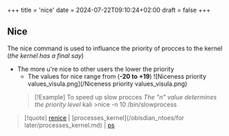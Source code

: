 +++
title = 'nice'
date = 2024-07-22T09:10:24+02:00
draft = false
+++

## Nice 
The nice command is used to influance the priority of procces to the kernel 
(*the kernel has a final say*)
- The more u're nice to other users the lower the priority
	- The values for nice range from (**-20 to +19**)
		![Niceness priority values_visula.png](/Niceness priority values_visula.png)
  >[!Example] To speed up slow procces
  >*The "n" value determines the priority level*
  >kali >nice -n 10 /bin/slowprocess

>[!quote] [renice](/obisdian_ntoes/notes_obsidian/Linux/renice.md) | [processes_kernel](/obisdian_ntoes/for later/processes_kernel.md) | [ps](/obisdian_ntoes/notes_obsidian/Linux/commands/ps.md) 